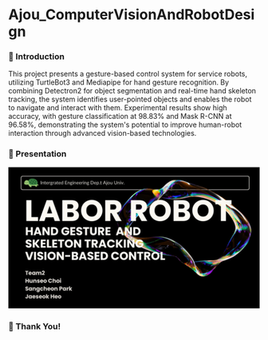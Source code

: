 # Ajou_ComputerVisionAndRobotDesign

### 👋 Introduction
This project presents a gesture-based control system for service robots, utilizing TurtleBot3 and Mediapipe for hand gesture recognition. By combining Detectron2 for object segmentation and real-time hand skeleton tracking, the system identifies user-pointed objects and enables the robot to navigate and interact with them. Experimental results show high accuracy, with gesture classification at 98.83% and Mask R-CNN at 96.58%, demonstrating the system's potential to improve human-robot interaction through advanced vision-based technologies.

### 

### 🎤 Presentation 
[![Slide1](./presentation/slides/slide1.JPG)](https://github.com/Imjaeseokk/Ajou_ComputerVisionAndRobotDesign/tree/main/presentation)

### 👏 Thank You!